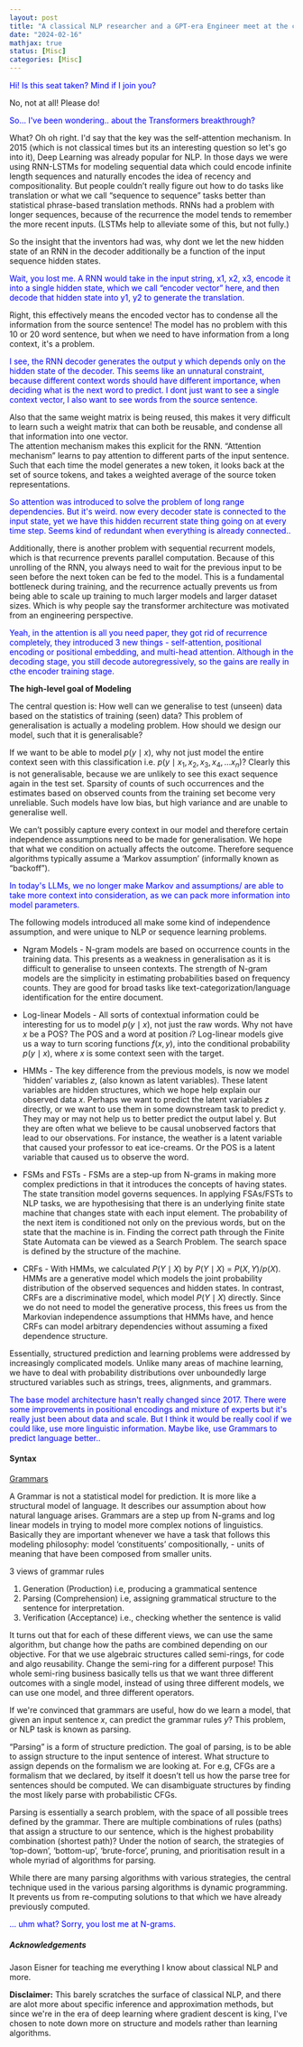 ```yaml
---
layout: post
title: "A classical NLP researcher and a GPT-era Engineer meet at the canteen"
date: "2024-02-16"
mathjax: true
status: [Misc]
categories: [Misc]
---
```



<span style="color:blue">
Hi! Is this seat taken? Mind if I join you?
</span>
<br>

No, not at all! Please do!

<span style="color:blue">
So... I've been wondering.. about the Transformers breakthrough?
</span>
<br>


What? Oh oh right. I'd say that the key was the self-attention mechanism. In 2015 (which is not classical times but its an interesting question so let's go into it), Deep Learning was already
popular for NLP. In those days we were using RNN-LSTMs for modeling sequential data which could
encode infinite length sequences and naturally encodes the idea of recency and compositionality. But people
couldn’t really figure out how to do tasks like translation or what we call “sequence to
sequence” tasks better than statistical phrase-based translation methods.  RNNs had a problem with longer sequences, because of the recurrence the model tends to remember the more recent inputs. (LSTMs help to alleviate some of this, but not fully.) 

So the insight that the inventors had was, why dont we let the new hidden state of an RNN in the
decoder additionally be a function of the input sequence hidden states. 

<span style="color:blue">
Wait, you lost me.  A RNN would take in the input string, x1, x2, x3, encode it into a single
hidden state, which we call “encoder vector” here, and then decode that hidden state into y1,
y2 to generate the translation.
</span>
<br>

Right, this effectively means the encoded vector has to condense all the information from the source
sentence! The model has no problem with this 10 or 20 word sentence, but when we need to have
information from a long context, it's a problem.


<span style="color:blue">
I see, the RNN decoder generates the output y which depends only on the hidden state of the decoder. This seems
like an unnatural constraint, because different context words should 
have different importance, when deciding what is the next word to predict. I dont just want to
see a single context vector, I also want to see words from the source sentence. 
</span>
<br>

Also that the same weight matrix is being reused, this makes it very difficult to learn such
a weight matrix that can both be reusable, and condense all that information into one vector.  
The attention mechanism makes this explicit for the RNN. “Attention mechanism” learns to pay
attention to different parts of the input sentence. Such that each time the model generates
a new token, it looks back at the set of source tokens, and takes a weighted average of the
source token representations. 

<span style="color:blue">
So attention was introduced to solve the problem of long range dependencies. But it's weird.
now every decoder state is connected to the input state, yet we have this hidden recurrent
state thing going on at every time step. Seems kind of redundant when everything is already
connected..
</span>
<br>


Additionally, there is another problem with sequential recurrent models, which is that
recurrence prevents parallel computation. Because of this unrolling of the RNN, you always need
to wait for the previous input to be seen before the next token can be fed to the model. This
is a fundamental bottleneck during training, and the recurrence actually prevents us from being
able to scale up training to much larger models and larger dataset sizes. Which is why people
say the transformer architecture was motivated from an engineering perspective. 


<span style="color:blue">
Yeah, in the attention is all you need paper, they got rid of recurrence completely, they
introduced 3 new things - self-attention, positional encoding or positional embedding, and
multi-head attention. Although in the decoding stage, you still decode autoregressively, so the
gains are really in cthe encoder training stage. 
</span>
<br>



**The high-level goal of Modeling**

The central question is: How well can we generalise to test (unseen) data based on the statistics of training (seen) data? This problem of generalisation is actually a modeling problem. How should we design our model, such that it is generalisable?

If we want to be able to model $p(y\mid x)$, why not just model the entire context seen with this
classification i.e. $p(y\mid x_1, x_2, x_3, x_4, … x_n)$? Clearly this is not generalisable, because we
are unlikely to see this exact sequence again in the test set. Sparsity of counts of such
occurrences and the estimates based on observed counts from the training set become very
unreliable. Such models have low bias, but high variance and are unable to generalise well. 

We can’t possibly capture every context in our model and therefore certain independence
assumptions need to be made for generalisation. We hope that what we condition on actually
affects the outcome. Therefore sequence algorithms typically assume a ‘Markov assumption’
(informally known as “backoff”). 


<span style="color:blue">
In today's LLMs, we no longer make Markov and assumptions/ are able to take more context into consideration, as we can pack more information into model parameters.
</span>

<br>


The following models introduced all make some kind of independence assumption, and were unique
to NLP or sequence learning problems. 

* Ngram Models -  N-gram models are based on occurrence counts in the training data. This
  presents as a weakness in generalisation as it is difficult to generalise to unseen contexts.
The strength of N-gram models are the simplicity in estimating probabilities based on frequency
counts. They are good for broad tasks like text-categorization/language identification for the
entire document. 

* Log-linear Models - All sorts of contextual information could be interesting for us to model
  $p(y\mid x)$, not just the raw words. Why not have $x$ be a POS? The POS and a word at position $i$?
Log-linear models give us a way to turn scoring functions $f(x,y)$, into the conditional
probability $p(y\mid x)$, where $x$ is some context seen with the target.


* HMMs - The key difference from the previous models, is now we model ‘hidden’ variables $z$,
  (also known as latent variables). These latent variables are hidden structures, which we hope
help explain our observed data $x$. Perhaps we want to predict the latent variables $z$ directly,
or we want to use them in some downstream task to predict y. They may or may not help us to
better predict the output label y. But they are often what we believe to be causal unobserved
factors that lead to our observations. For instance, the weather is a latent variable that
caused your professor to eat ice-creams. Or the POS is a latent variable that caused us to observe the
word. 

* FSMs and FSTs  - FSMs are a step-up from N-grams in making more complex predictions in that
  it introduces the concepts of having states. The state transition model governs sequences. 
In applying FSAs/FSTs to NLP tasks, we are hypothesising that there is an underlying finite
state machine that changes state with each input element. The probability of the next item is
conditioned not only on the previous words, but on the state that the machine is in. Finding
the correct path through the Finite State Automata can be viewed as a Search Problem. The
search space is defined by the structure of the machine. 


* CRFs - With HMMs, we calculated $P(Y\mid X)$ by $P(Y\mid X)$ = $P(X, Y)/p(X)$. HMMs are a generative model which models the joint probability distribution of the observed sequences and hidden states. In contrast, CRFs are a discriminative model, which model $P(Y\mid X)$ directly. Since we do not need to model the generative process, this frees us from the Markovian independence assumptions that HMMs have, and hence CRFs can model arbitrary dependencies without assuming a fixed dependence structure.


Essentially, structured prediction and learning problems were addressed by increasingly complicated models. Unlike many areas of machine learning, we have to deal with probability distributions over unboundedly large structured variables such as strings, trees, alignments, and grammars. 


<span style="color:blue">
The base model architecture hasn't really changed since 2017. There were some improvements in
positional encodings and mixture of experts but it's really just been about data and scale. 
</span>


<span style="color:blue">
But I think it would be really cool if we could like, use more linguistic information. Maybe
like, use Grammars to predict language better..
</span>

<br>

#### **Syntax**

<u>Grammars</u>

A Grammar is not a statistical model for prediction. It is more like a structural model of language. It
describes our assumption about how natural language arises. Grammars are a step up from N-grams
and log linear models in trying to model more complex notions of linguistics. Basically they
are important whenever we have a task that follows this modeling philosophy: model
‘constituents’ compositionally, - units of meaning that have been composed from smaller units. 

3 views of grammar rules
1. Generation (Production) i.e, producing a grammatical sentence
2. Parsing (Comprehension) i.e, assigning grammatical structure to the sentence for interpretation.
3. Verification (Acceptance) i.e., checking whether the sentence is valid

It turns out that for each of these different views, we can use the same algorithm, but change
how the paths are combined depending on our objective. For that we use algebraic structures
called semi-rings, for code and algo reusability. Change the semi-ring for a different purpose!
This whole semi-ring business basically tells us that we want three different outcomes with
a single model, instead of using three different models, we can use one model, and three
different operators. 

If we're convinced that grammars are useful, how do we learn a model, that given an input
sentence $x$, can predict the grammar rules $y$? This problem, or NLP task is known as parsing.


“Parsing” is a form of structure prediction. The goal of parsing, is to be able to assign
structure to the input sentence of interest. What structure to assign depends on the formalism
we are looking at. For e.g, CFGs are a formalism that we declared, by itself it doesn’t tell us
how the parse tree for sentences should be computed. We can disambiguate structures by finding
the most likely parse with probabilistic CFGs. 

Parsing is essentially a search problem, with the space of all possible trees defined by the
grammar. There are multiple combinations of rules (paths) that assign a structure to our
sentence, which is the highest probability combination (shortest path)? Under the notion of
search, the strategies of ‘top-down’, ‘bottom-up’, ‘brute-force’, pruning, and prioritisation
result in a whole myriad of algorithms for parsing. 

While there are many parsing algorithms with various strategies, the central technique used in
the various parsing algorithms is dynamic programming. It prevents us from re-computing
solutions to that which we have already previously computed. 


<span style="color:blue">
... uhm what? Sorry, you lost me at N-grams.
</span>

<br>

##### **Acknowledgements**
Jason Eisner for teaching me everything I know about classical NLP and more. 

**Disclaimer:** This barely scratches the surface of classical NLP, and there are alot more about specific inference and approximation methods, but since we're in the era of deep learning where gradient descent is king, I've chosen to note down more on structure and models rather than learning algorithms. 

